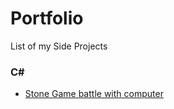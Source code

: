 # Portfolio
List of my Side Projects

### C#
+ [Stone Game battle with computer](https://github.com/Diren52/Stone-Game)
